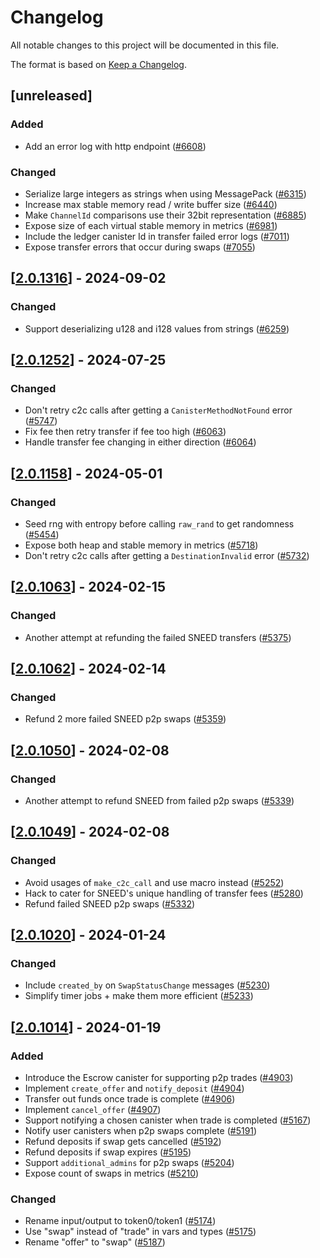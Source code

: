 # Changelog

All notable changes to this project will be documented in this file.

The format is based on [Keep a Changelog](https://keepachangelog.com/en/1.0.0/).

## [unreleased]

### Added

- Add an error log with http endpoint ([#6608](https://github.com/open-chat-labs/open-chat/pull/6608))

### Changed

- Serialize large integers as strings when using MessagePack ([#6315](https://github.com/open-chat-labs/open-chat/pull/6315))
- Increase max stable memory read / write buffer size ([#6440](https://github.com/open-chat-labs/open-chat/pull/6440))
- Make `ChannelId` comparisons use their 32bit representation ([#6885](https://github.com/open-chat-labs/open-chat/pull/6885))
- Expose size of each virtual stable memory in metrics ([#6981](https://github.com/open-chat-labs/open-chat/pull/6981))
- Include the ledger canister Id in transfer failed error logs ([#7011](https://github.com/open-chat-labs/open-chat/pull/7011))
- Expose transfer errors that occur during swaps ([#7055](https://github.com/open-chat-labs/open-chat/pull/7055))

## [[2.0.1316](https://github.com/open-chat-labs/open-chat/releases/tag/v2.0.1316-escrow)] - 2024-09-02

### Changed

- Support deserializing u128 and i128 values from strings ([#6259](https://github.com/open-chat-labs/open-chat/pull/6259))

## [[2.0.1252](https://github.com/open-chat-labs/open-chat/releases/tag/v2.0.1252-escrow)] - 2024-07-25

### Changed

- Don't retry c2c calls after getting a `CanisterMethodNotFound` error ([#5747](https://github.com/open-chat-labs/open-chat/pull/5747))
- Fix fee then retry transfer if fee too high ([#6063](https://github.com/open-chat-labs/open-chat/pull/6063))
- Handle transfer fee changing in either direction ([#6064](https://github.com/open-chat-labs/open-chat/pull/6064))

## [[2.0.1158](https://github.com/open-chat-labs/open-chat/releases/tag/v2.0.1158-escrow)] - 2024-05-01

### Changed

- Seed rng with entropy before calling `raw_rand` to get randomness ([#5454](https://github.com/open-chat-labs/open-chat/pull/5454))
- Expose both heap and stable memory in metrics ([#5718](https://github.com/open-chat-labs/open-chat/pull/5718))
- Don't retry c2c calls after getting a `DestinationInvalid` error ([#5732](https://github.com/open-chat-labs/open-chat/pull/5732))

## [[2.0.1063](https://github.com/open-chat-labs/open-chat/releases/tag/v2.0.1063-escrow)] - 2024-02-15

### Changed

- Another attempt at refunding the failed SNEED transfers ([#5375](https://github.com/open-chat-labs/open-chat/pull/5375))

## [[2.0.1062](https://github.com/open-chat-labs/open-chat/releases/tag/v2.0.1062-escrow)] - 2024-02-14

### Changed

- Refund 2 more failed SNEED p2p swaps ([#5359](https://github.com/open-chat-labs/open-chat/pull/5359))

## [[2.0.1050](https://github.com/open-chat-labs/open-chat/releases/tag/v2.0.1050-escrow)] - 2024-02-08

### Changed

- Another attempt to refund SNEED from failed p2p swaps ([#5339](https://github.com/open-chat-labs/open-chat/pull/5339))

## [[2.0.1049](https://github.com/open-chat-labs/open-chat/releases/tag/v2.0.1049-escrow)] - 2024-02-08

### Changed

- Avoid usages of `make_c2c_call` and use macro instead ([#5252](https://github.com/open-chat-labs/open-chat/pull/5252))
- Hack to cater for SNEED's unique handling of transfer fees ([#5280](https://github.com/open-chat-labs/open-chat/pull/5280))
- Refund failed SNEED p2p swaps ([#5332](https://github.com/open-chat-labs/open-chat/pull/5332))

## [[2.0.1020](https://github.com/open-chat-labs/open-chat/releases/tag/v2.0.1020-escrow)] - 2024-01-24

### Changed

- Include `created_by` on `SwapStatusChange` messages ([#5230](https://github.com/open-chat-labs/open-chat/pull/5230))
- Simplify timer jobs + make them more efficient ([#5233](https://github.com/open-chat-labs/open-chat/pull/5233))

## [[2.0.1014](https://github.com/open-chat-labs/open-chat/releases/tag/v2.0.1014-escrow)] - 2024-01-19

### Added

- Introduce the Escrow canister for supporting p2p trades ([#4903](https://github.com/open-chat-labs/open-chat/pull/4903))
- Implement `create_offer` and `notify_deposit` ([#4904](https://github.com/open-chat-labs/open-chat/pull/4904))
- Transfer out funds once trade is complete ([#4906](https://github.com/open-chat-labs/open-chat/pull/4906))
- Implement `cancel_offer` ([#4907](https://github.com/open-chat-labs/open-chat/pull/4907))
- Support notifying a chosen canister when trade is completed ([#5167](https://github.com/open-chat-labs/open-chat/pull/5167))
- Notify user canisters when p2p swaps complete ([#5191](https://github.com/open-chat-labs/open-chat/pull/5191))
- Refund deposits if swap gets cancelled ([#5192](https://github.com/open-chat-labs/open-chat/pull/5192))
- Refund deposits if swap expires ([#5195](https://github.com/open-chat-labs/open-chat/pull/5195))
- Support `additional_admins` for p2p swaps ([#5204](https://github.com/open-chat-labs/open-chat/pull/5204))
- Expose count of swaps in metrics ([#5210](https://github.com/open-chat-labs/open-chat/pull/5210))

### Changed

- Rename input/output to token0/token1 ([#5174](https://github.com/open-chat-labs/open-chat/pull/5174))
- Use "swap" instead of "trade" in vars and types ([#5175](https://github.com/open-chat-labs/open-chat/pull/5175))
- Rename "offer" to "swap" ([#5187](https://github.com/open-chat-labs/open-chat/pull/5187))
